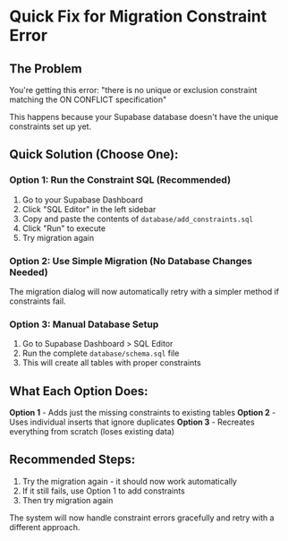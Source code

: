 # Quick Fix for Migration Constraint Error

## The Problem
You're getting this error: "there is no unique or exclusion constraint matching the ON CONFLICT specification"

This happens because your Supabase database doesn't have the unique constraints set up yet.

## Quick Solution (Choose One):

### Option 1: Run the Constraint SQL (Recommended)
1. Go to your Supabase Dashboard
2. Click "SQL Editor" in the left sidebar
3. Copy and paste the contents of `database/add_constraints.sql`
4. Click "Run" to execute
5. Try migration again

### Option 2: Use Simple Migration (No Database Changes Needed)
The migration dialog will now automatically retry with a simpler method if constraints fail.

### Option 3: Manual Database Setup
1. Go to Supabase Dashboard > SQL Editor
2. Run the complete `database/schema.sql` file
3. This will create all tables with proper constraints

## What Each Option Does:

**Option 1** - Adds just the missing constraints to existing tables
**Option 2** - Uses individual inserts that ignore duplicates
**Option 3** - Recreates everything from scratch (loses existing data)

## Recommended Steps:
1. Try the migration again - it should now work automatically
2. If it still fails, use Option 1 to add constraints
3. Then try migration again

The system will now handle constraint errors gracefully and retry with a different approach.

